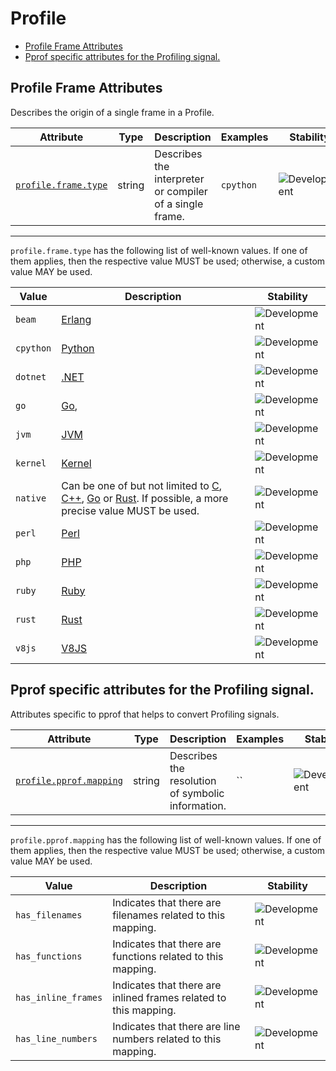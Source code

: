 <!-- NOTE: THIS FILE IS AUTOGENERATED. DO NOT EDIT BY HAND. -->
<!-- see templates/registry/markdown/attribute_namespace.md.j2 -->

# Profile

- [Profile Frame Attributes](#profile-frame-attributes)
- [Pprof specific attributes for the Profiling signal.](#pprof-specific-attributes-for-the-profiling-signal)

## Profile Frame Attributes

Describes the origin of a single frame in a Profile.

| Attribute | Type | Description | Examples | Stability |
|---|---|---|---|---|
| <a id="profile-frame-type" href="#profile-frame-type">`profile.frame.type`</a> | string | Describes the interpreter or compiler of a single frame. | `cpython` | ![Development](https://img.shields.io/badge/-development-blue) |

---

`profile.frame.type` has the following list of well-known values. If one of them applies, then the respective value MUST be used; otherwise, a custom value MAY be used.

| Value  | Description | Stability |
|---|---|---|
| `beam` | [Erlang](https://en.wikipedia.org/wiki/BEAM_(Erlang_virtual_machine)) | ![Development](https://img.shields.io/badge/-development-blue) |
| `cpython` | [Python](https://wikipedia.org/wiki/Python_(programming_language)) | ![Development](https://img.shields.io/badge/-development-blue) |
| `dotnet` | [.NET](https://wikipedia.org/wiki/.NET) | ![Development](https://img.shields.io/badge/-development-blue) |
| `go` | [Go](https://wikipedia.org/wiki/Go_(programming_language)), | ![Development](https://img.shields.io/badge/-development-blue) |
| `jvm` | [JVM](https://wikipedia.org/wiki/Java_virtual_machine) | ![Development](https://img.shields.io/badge/-development-blue) |
| `kernel` | [Kernel](https://wikipedia.org/wiki/Kernel_(operating_system)) | ![Development](https://img.shields.io/badge/-development-blue) |
| `native` | Can be one of but not limited to [C](https://wikipedia.org/wiki/C_(programming_language)), [C++](https://wikipedia.org/wiki/C%2B%2B), [Go](https://wikipedia.org/wiki/Go_(programming_language)) or [Rust](https://wikipedia.org/wiki/Rust_(programming_language)). If possible, a more precise value MUST be used. | ![Development](https://img.shields.io/badge/-development-blue) |
| `perl` | [Perl](https://wikipedia.org/wiki/Perl) | ![Development](https://img.shields.io/badge/-development-blue) |
| `php` | [PHP](https://wikipedia.org/wiki/PHP) | ![Development](https://img.shields.io/badge/-development-blue) |
| `ruby` | [Ruby](https://wikipedia.org/wiki/Ruby_(programming_language)) | ![Development](https://img.shields.io/badge/-development-blue) |
| `rust` | [Rust](https://wikipedia.org/wiki/Rust_(programming_language)) | ![Development](https://img.shields.io/badge/-development-blue) |
| `v8js` | [V8JS](https://wikipedia.org/wiki/V8_(JavaScript_engine)) | ![Development](https://img.shields.io/badge/-development-blue) |

## Pprof specific attributes for the Profiling signal.

Attributes specific to pprof that helps to convert Profiling signals.

| Attribute | Type | Description | Examples | Stability |
|---|---|---|---|---|
| <a id="profile-pprof-mapping" href="#profile-pprof-mapping">`profile.pprof.mapping`</a> | string | Describes the resolution of symbolic information. | `` | ![Development](https://img.shields.io/badge/-development-blue) |

---

`profile.pprof.mapping` has the following list of well-known values. If one of them applies, then the respective value MUST be used; otherwise, a custom value MAY be used.

| Value  | Description | Stability |
|---|---|---|
| `has_filenames` | Indicates that there are filenames related to this mapping. | ![Development](https://img.shields.io/badge/-development-blue) |
| `has_functions` | Indicates that there are functions related to this mapping. | ![Development](https://img.shields.io/badge/-development-blue) |
| `has_inline_frames` | Indicates that there are inlined frames related to this mapping. | ![Development](https://img.shields.io/badge/-development-blue) |
| `has_line_numbers` | Indicates that there are line numbers related to this mapping. | ![Development](https://img.shields.io/badge/-development-blue) |
